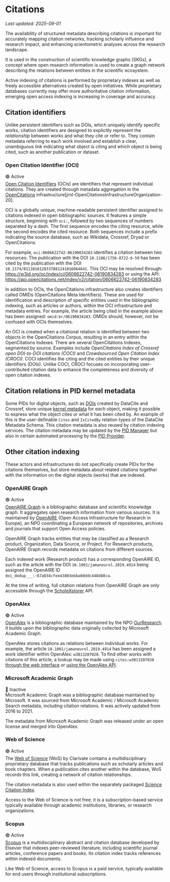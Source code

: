 # Citations

_Last updated: 2025-09-01_


The availability of structured metadata describing citations is important for accurately mapping citation networks, tracking scholarly influence and research impact, and enhancing scientometric analyses across the research landscape. 

It is used in the construction of scientific knowledge graphs (SKGs), a concept where open research information is used to create a graph network describing the relations between entities in the scientific ecosystem.

Active indexing of citations is performed by proprietary indexes as well as freely accessible alternatives created by open initiatives. While proprietary databases currently may offer more authoritative citation information, emerging open access indexing is increasing in coverage and accuracy.

## Citation identifiers

Unlike persistent identifiers such as DOIs, which uniquely identify specific works, citation identifiers are designed to explicitly represent the _relationship_ between works and what they cite or refer to. They contain metadata referring to each work involved and establish a clear, unambiguous link indicating what object is citing and which object is being cited, such as another publication or dataset. 

### Open Citation Identifier (OCI)

🟢 Active  
[Open Citation Identifiers](https://doi.org/10.6084/m9.figshare.7127816.v2) (OCIs) are identifiers that represent individual citations. They are created through metadata aggregation in the [OpenCitations](https://opencitations.net) infrastructure[jrnl-OpenCitationsInfrastructureOrganization-20]. 

OCI is a globally unique, machine-readable persistent identifier assigned to citations indexed in open bibliographic sources. It features a simple structure, beginning with `oci:`, followed by two sequences of numbers separated by a dash. The first sequence encodes the citing resource, while the second encodes the cited resource. Both sequences include a prefix indicating the source database, such as Wikidata, Crossref, Dryad or OpenCitations. 

For example, `oci:0606622742-06190834283` identifies a citation between two resources: The publication with the DOI `10.1186/1756-8722-6-59` has been cited by the publication with the DOI `10.2174/0113816128337881241016064641`. This OCI may be resolved through: <https://w3id.org/oc/index/ci/0606622742-06190834283> or using the API: <https://api.opencitations.net/index/v2/citation/0606622742-06190834283>

In addition to OCIs, the OpenCitations infrastructure also creates identifiers called OMIDs (OpenCitations Meta Identifiers). These are used for identification and description of specific entities used in the bibliographic indexing, such as articles or authors, within the OCI infrastructure and metadata entries. For example, the article being cited in the example above has been assigned: `omid:br/06190834283`. OMIDs should, however, not be confused with OCIs themselves.

An OCI is created when a citational relation is identified between two objects in the OpenCitations Corpus, resulting in an entry within the OpenCitations Indexes. There are several OpenCitations Indexes, segmented by source. Examples include _OpenCitations Index of Crossref open DOI-to-DOI citations (COCI)_ and _Crowdsourced Open Citation Index (CROCI)_. COCI identifies the citing and the cited entities by their unique identifiers (DOIs). Unlike COCI, CROCI focuses on incorporating user-contributed citation data to enhance the completeness and diversity of open citation indexes. 

## Citation relations in PID kernel metadata

Some PIDs for digital objects, such as [DOIs](../data-on-pids/doi.md) created by DataCite and Crossref, store unique [kernel metadata](../pid-concepts/kernel-metadata.md) for each object, making it possible to express what the object cites or what it has been cited by. An example of this is the user-definable `Cites` and `IsCitedBy` relation types of the DataCite Metadata Schema. This citation metadata is also reused by citation indexing services. The citation metadata may be updated by the [PID Manager](../pid-concepts/pid-ecosystem.md) but also in certain automated processing by the [PID Provider](../pid-concepts/pid-ecosystem.md).

## Other citation indexing

These actors and infrastructures do not specifically create PIDs for the citations themselves, but store metadata about related citations together with the information on the digital objects (works) that are indexed.

### OpenAIRE Graph

🟢 Active  
[OpenAIRE Graph](https://graph.openaire.eu) is a bibliographic database and scientific knowledge graph. It aggregates open research information from various sources. It is maintained by [OpenAIRE](https://www.openaire.eu/) (Open Access Infrastructure for Research in Europe), an NPO coordinating a European network of repositories, archives and journals that support Open Access policies.

OpenAIRE Graph tracks entities that may be classified as a Research product, Organization, Data Source, or Project. For Research products, OpenAIRE Graph records metadata on citations from different sources. 

Each indexed work (Research product) has a corresponding OpenAIRE ID, such as the article with the DOI `10.1001/jamaneurol.2019.4914` being assigned the OpenAIRE ID `doi_dedup___::67a034cfee43803ebba60ddc448d88ca`.

At the time of writing, full citation relations from OpenAIRE Graph are only accessible through the [ScholeXplorer](https://graph.openaire.eu/docs/apis/scholexplorer/api/) API. 

### OpenAlex

🟢 Active  
[OpenAlex](https://openalex.org) is a bibliographic database maintained by the NPO [OurResearch](https://ourresearch.org). It builds upon the bibliographic data originally collected by Microsoft Academic Graph.

OpenAlex stores citations as relations between individual works. For example, the article `10.1001/jamaneurol.2019.4914` has been assigned a work identifier within OpenAlex: `w3013207020`. To find other works with citations of this article, a lookup may be made using `cites:w3013207020` [through the web interface](https://openalex.org/works?page=1&filter=cites:w3013207020) or [using the OpenAlex API](https://api.openalex.org/works?page=1&filter=cites:w3013207020). 

### Microsoft Academic Graph

🔴 Inactive  
Microsoft Academic Graph was a bibliographic database maintained by Microsoft. It was sourced from Microsoft Academic / Microsoft Academic Search metadata, including citation relations. It was actively updated from 2016 to 2021.

The metadata from Microsoft Academic Graph was released under an open license and merged into OpenAlex.

### Web of Science

🟢 Active  
The [Web of Science](https://clarivate.com/webofsciencegroup/) (WoS) by Clarivate contains a multidisciplinary proprietary database that tracks publications such as scholarly articles and book chapters. When a publication cites another within the database, WoS records this link, creating a network of citation relationships. 

The citation metadata is also used within the separately packaged [Science Citation Index](https://clarivate.com/academia-government/scientific-and-academic-research/research-discovery-and-referencing/web-of-science/web-of-science-core-collection/science-citation-index-expanded/).

Access to the Web of Science is not free; it is a subscription-based service typically available through academic institutions, libraries, or research organizations.

### Scopus

🟢 Active  
[Scopus](https://www.elsevier.com/solutions/scopus) is a multidisciplinary abstract and citation database developed by Elsevier that indexes peer-reviewed literature, including scientific journal articles, conference papers and books. Its citation index tracks references within indexed documents. 

Like Web of Science, access to Scopus is a paid service, typically available for end users through institutional subscriptions.